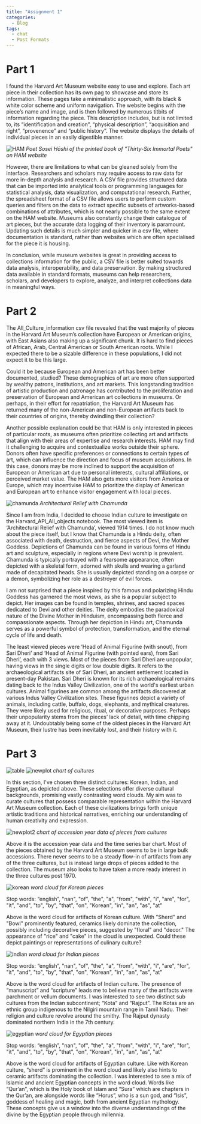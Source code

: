 ```yaml
---
title: "Assignment 1"
categories:
  - Blog
tags:
  - chat
  - Post Formats
---
```


# Part 1
I found the Harvard Art Museum website easy to use and explore. Each art piece in their collection has its own pag to showcase and store its information. These pages take a minimalistic approach, with its black & white color scheme and uniform navigation. The website begins with the piece’s name and image, and is then followed by numerous titbits of information regarding the piece. This description includes, but is not limited to, its “identification and creation”, “physical description”, “acquisition and right”, “provenence” and “public history”. The website displays the details of individual pieces in an easily digestible manner.

![HAM](/assets\images\HAM.png)
*Poet Sosei Hōshi of the printed book of "Thirty-Six Immortal Poets" on HAM website*

However, there are limitations to what can be gleaned solely from the interface. Researchers and scholars may require access to raw data for more in-depth analysis and research. A CSV file provides structured data that can be imported into analytical tools or programming languages for statistical analysis, data visualization, and computational research. Further, the spreadsheet format of a CSV file allows users to perform custom queries and filters on the data to extract specific subsets of artworks-based combinations of attributes, which is not nearly possible to the same extent on the HAM website. Museums also constantly change their catalogue of art pieces, but the accurate data logging of their inventory is paramount. Updating such details is much simpler and quicker in a csv file, where documentation is standard, rather than websites which are often specialised for the piece it is housing.

In conclusion, while museum websites is great in providing access to collections information for the public, a CSV file is better suited towards data analysis, interoperability, and data preservation. By making structured data available in standard formats, museums can help researchers, scholars, and developers to explore, analyze, and interpret collections data in meaningful ways.



# Part 2
The All_Culture_information csv file revealed that the vast majority of pieces in the Harvard Art Museum’s collection have European or American origins, with East Asians also making up a significant chunk. It is hard to find pieces of African, Arab,  Central American or South American roots. While I expected there to be a sizable difference in these populations, I did not expect it to be this large.

Could it be because European and American art has been better documented, studied? These demographics of art are more often supported by wealthy patrons, institutions, and art markets. This longstanding tradition of artistic production and patronage has contributed to the proliferation and preservation of European and American art collections in museums. Or perhaps, in their effort for repatriation, the Harvard Art Museum has returned many of the non-American and non-European artifacts back to their countries of origins, thereby dwindling their collection? 

Another possible explanation could be that HAM is only interested in pieces of particular roots, as museums often prioritize collecting art and artifacts that align with their areas of expertise and research interests. HAM may find it challenging to acquire and contextualize works outside their sphere. Donors often have specific preferences or connections to certain types of art, which can influence the direction and focus of museum acquisitions. In this case, donors may be more inclined to support the acquisition of European or American art due to personal interests, cultural affiliations, or perceived market value. The HAM also gets more visitors from America or Europe, which may incentivise HAM to prioritize the display of American and European art to enhance visitor engagement with local pieces.

![chamunda](/assets\images\chamunda.jpg)
*Architectural Relief with Chamunda*

Since I am from India, I decided to choose Indian culture to investigate on the Harvard_API_All_objects notebook. The most viewed item is ‘Architectural Relief with Chamunda’, viewed 1914 times. I do not know much about the piece itself, but I know that Chamunda is a Hindu deity, often associated with death, destruction, and fierce aspects of Devi, the Mother Goddess.  Depictions of Chamunda can be found in various forms of Hindu art and sculpture, especially in regions where Devi worship is prevalent. Chamunda is typically portrayed with a fearsome appearance, often depicted with a skeletal form, adorned with skulls and wearing a garland made of decapitated heads. She is usually depicted standing on a corpse or a demon, symbolizing her role as a destroyer of evil forces. 

I am not surprised that a piece inspired by this famous and polarizing Hindu Goddess has garnered the most views, as she is a popular subject to depict. Her images can be found in temples, shrines, and sacred spaces dedicated to Devi and other deities. The deity embodies the paradoxical nature of the Divine Mother in Hinduism, encompassing both fierce and compassionate aspects. Through her depiction in Hindu art, Chamunda serves as a powerful symbol of protection, transformation, and the eternal cycle of life and death.

The least viewed pieces were ‘Head of Animal Figurine (with snout), from Sari Dheri’ and ‘Head of Animal Figurine (with pointed ears), from Sari Dheri’, each with 3 views. Most of the pieces from Sari Dheri are unpopular, having views in the single digits or low double digits. It refers to the archaeological artifacts site of Sari Dheri, an ancient settlement located in present-day Pakistan. Sari Dheri is known for its rich archaeological remains dating back to the Indus Valley Civilization, one of the world's earliest urban cultures. Animal figurines are common among the artifacts discovered at various Indus Valley Civilization sites. These figurines depict a variety of animals, including cattle, buffalo, dogs, elephants, and mythical creatures. They were likely used for religious, ritual, or decorative purposes. Perhaps their unpopularity stems from the pieces’ lack of detail, with time chipping away at it. Undoubtably being some of the oldest pieces in the Harvard Art Museum, their lustre has been inevitably lost, and their history with it.



# Part 3
![table](/assets\images\table.png)
![newplot](/assets\images\newplot.png)
*chart of cultures*

In this section, I've chosen three distinct cultures: Korean, Indian, and Egyptian, as depicted above. These selections offer diverse cultural backgrounds, promising vastly contrasting word clouds. My aim was to curate cultures that possess comparable representation within the Harvard Art Museum collection. Each of these civilizations brings forth unique artistic traditions and historical narratives, enriching our understanding of human creativity and expression. 

![newplot2](/assets\images\newplot2.png)
*chart of accession year data of pieces from cultures*

Above it is the accession year data and the time series bar chart. Most of the pieces obtained by the Harvard Art Museum seems to be in large bulk accessions. There never seems to be a steady flow-in of artifacts from any of the three cultures, but is instead large drops of pieces added to the collection. The museum also looks to have taken a more ready interest in the three cultures post 1970.

![korean](/assets\images\korean.png)
*word cloud for Korean pieces*

Stop words: “english”, "nan", "of", "the", "a", "from", "with", "i", "are", "for", "it", "and", "to", "by", "that", "on", "Korean", "in", "an", "as", "at"

Above is the word cloud for artifacts of Korean culture. With "Sherd" and "Bowl" prominently featured, ceramics likely dominate the collection, possibly including decorative pieces, suggested by "floral" and "decor." The appearance of "rice" and "cake" in the cloud is unexpected. Could these depict paintings or representations of culinary culture?

![indian](/assets\images\indian.png)
*word cloud for Indian pieces*

Stop words: “english”, "nan", "of", "the", "a", "from", "with", "i", "are", "for", "it", "and", "to", "by", "that", "on", "Korean", "in", "an", "as", "at"

Above is the word cloud for artifacts of Indian culture. The presence of “manuscript” and “scripture” leads me to believe many of the artifacts were parchment or vellum documents. I was interested to see two distinct sub cultures from the Indian subcontinent; “Kota” and “Rajput”. The Kotas are an ethnic group indigenous to the Nilgiri mountain range in Tamil Nadu. Their religion and culture revolve around the smithy. The Rajput dynasty dominated northern India in the 7th century.

![egyptian](/assets\images\egyptian.png)
*word cloud for Egyptian pieces*

Stop words: “english”, "nan", "of", "the", "a", "from", "with", "i", "are", "for", "it", "and", "to", "by", "that", "on", "Korean", "in", "an", "as", "at"

Above is the word cloud for artifacts of Egyptian culture. Like with Korean culture, “sherd” is prominent in the word cloud and likely also hints to ceramic artifacts dominating the collection. I was interested to see a mix of Islamic and ancient Egyptian concepts in the word cloud. Words like “Qur’an”, which is the Holy book of Islam and “Sura” which are chapters in the Qur’an, are alongside words like “Horus”, who is a sun god, and “Isis”, goddess of healing and magic, both from ancient Egyptian mythology. These concepts give us a window into the diverse understandings of the divine by the Egyptian people through millennia.
